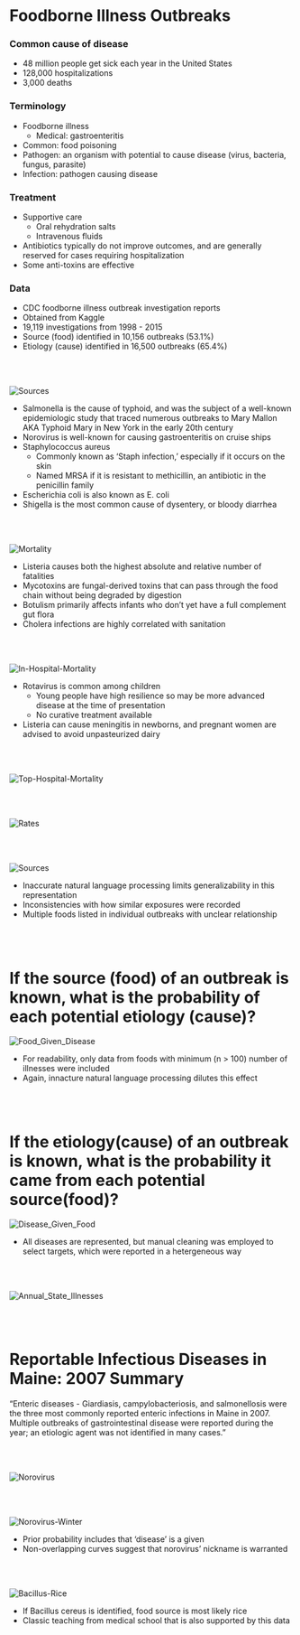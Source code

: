 # Foodborne Illness Outbreaks
### Common cause of disease
- 48 million people get sick each year in the United States
- 128,000 hospitalizations
- 3,000 deaths

### Terminology
- Foodborne illness
    - Medical: gastroenteritis
- Common: food poisoning
- Pathogen: an organism with potential to cause disease (virus, bacteria, fungus, parasite)
- Infection: pathogen causing disease

### Treatment
- Supportive care
    - Oral rehydration salts
    - Intravenous fluids
- Antibiotics typically do not improve outcomes, and are generally reserved for cases requiring hospitalization
- Some anti-toxins are effective

### Data
- CDC foodborne illness outbreak investigation reports
- Obtained from Kaggle
- 19,119 investigations from 1998 - 2015
- Source (food) identified in 10,156 outbreaks (53.1%)
- Etiology (cause) identified in 16,500 outbreaks (65.4%)

<br />
<br />

![Sources](https://github.com/heathcliffs34/capstone_1/blob/master/figures/present/etiologies.png)
- Salmonella is the cause of typhoid, and was the subject of a well-known epidemiologic study that traced numerous outbreaks to Mary Mallon AKA Typhoid Mary in New York in the early 20th century
- Norovirus is well-known for causing gastroenteritis on cruise ships
- Staphylococcus aureus
    - Commonly known as ‘Staph infection,’ especially if it occurs on the skin
    - Named MRSA if it is resistant to methicillin, an antibiotic in the penicillin family
- Escherichia coli is also known as E. coli
- Shigella is the most common cause of dysentery, or bloody diarrhea

<br />
<br />

![Mortality](https://github.com/heathcliffs34/capstone_1/blob/master/figures/present/mortality_and_rate.png)
- Listeria causes both the highest absolute and relative number of fatalities
- Mycotoxins are fungal-derived toxins that can pass through the food chain without being degraded by digestion
- Botulism primarily affects infants who don’t yet have a full complement gut flora
- Cholera infections are highly correlated with sanitation

<br />
<br />

![In-Hospital-Mortality](https://github.com/heathcliffs34/capstone_1/blob/master/figures/present/mortality_per_hospitalization.png)
- Rotavirus is common among children
    - Young people have high resilience so may be more advanced disease at the time of presentation
    - No curative treatment available
- Listeria can cause meningitis in newborns, and pregnant women are advised to avoid unpasteurized dairy

<br />
<br />

![Top-Hospital-Mortality](https://github.com/heathcliffs34/capstone_1/blob/master/figures/present/top_hospitalizations_fatality_rates.png)

<br />
<br />

![Rates](https://github.com/heathcliffs34/capstone_1/blob/master/figures/present/top_rates.png)

<br />
<br />

![Sources](https://github.com/heathcliffs34/capstone_1/blob/master/figures/present/sources.png)
- Inaccurate natural language processing limits generalizability in this representation
- Inconsistencies with how similar exposures were recorded
- Multiple foods listed in individual outbreaks with unclear relationship

<br />
<br />

# If the source (food) of an outbreak is known, what is the probability of each potential etiology (cause)?
![Food_Given_Disease](https://github.com/heathcliffs34/capstone_1/blob/master/figures/present/food_given_disease.png)
- For readability, only data from foods with minimum (n > 100) number of illnesses were included
- Again, innacture natural language processing dilutes this effect

<br />
<br />

# If the etiology(cause) of an outbreak is known, what is the probability it came from each potential source(food)?
![Disease_Given_Food](https://github.com/heathcliffs34/capstone_1/blob/master/figures/present/disease_given_food.png)
- All diseases are represented, but manual cleaning was employed to select targets, which were reported in a hetergeneous way

<br />
<br />

![Annual_State_Illnesses](https://github.com/heathcliffs34/capstone_1/blob/master/figures/present/annual_states.png)

<br />
<br />

# Reportable Infectious Diseases in Maine: 2007 Summary

“Enteric diseases - Giardiasis, campylobacteriosis, and salmonellosis were the three most commonly reported enteric infections in Maine in 2007. Multiple outbreaks of gastrointestinal disease were reported during the year; an etiologic agent was not identified in many cases.”

<br />
<br />

![Norovirus](https://github.com/heathcliffs34/capstone_1/blob/master/norovirus.png)

<br />
<br />

![Norovirus-Winter](https://github.com/heathcliffs34/capstone_1/blob/master/figures/present/norovirus_winter.png)
- Prior probability includes that ‘disease’ is a given
- Non-overlapping curves suggest that norovirus’ nickname is warranted

<br />
<br />

![Bacillus-Rice](https://github.com/heathcliffs34/capstone_1/blob/master/figures/present/bacillus_rice.png)
- If Bacillus cereus is identified, food source is most likely rice
- Classic teaching from medical school that is also supported by this data


